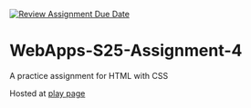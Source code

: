 [![Review Assignment Due Date](https://classroom.github.com/assets/deadline-readme-button-22041afd0340ce965d47ae6ef1cefeee28c7c493a6346c4f15d667ab976d596c.svg)](https://classroom.github.com/a/kPVgOXum)
# WebApps-S25-Assignment-4
A practice assignment for HTML with CSS

Hosted at [play page]( https://44-563-webapps-s25.github.io/44563-webapps-s25-assignment4-pages-CharanReddy2504/play.html)